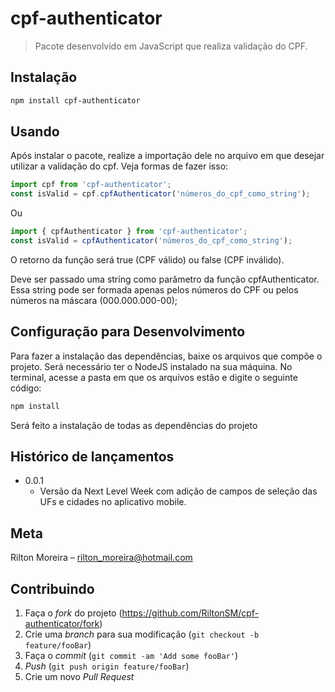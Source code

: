 # cpf-authenticator
> Pacote desenvolvido em JavaScript que realiza validação do CPF.

## Instalação

```sh
npm install cpf-authenticator
```

## Usando

Após instalar o pacote, realize a importação dele no arquivo em que desejar utilizar a validação do cpf. Veja formas de fazer isso:

```javascript
import cpf from 'cpf-authenticator';
const isValid = cpf.cpfAuthenticator('números_do_cpf_como_string');
```

Ou

```javascript
import { cpfAuthenticator } from 'cpf-authenticator';
const isValid = cpfAuthenticator('números_do_cpf_como_string');
```

O retorno da função será true (CPF válido) ou false (CPF inválido).

Deve ser passado uma string como parâmetro da função cpfAuthenticator. Essa string pode ser formada apenas pelos números do CPF ou pelos números na máscara (000.000.000-00);

## Configuração para Desenvolvimento

Para fazer a instalação das dependências, baixe os arquivos que compõe o projeto. Será necessário ter o NodeJS instalado na sua máquina. No terminal, acesse a pasta em que os arquivos estão e digite o seguinte código:

```sh
npm install
```

Será feito a instalação de todas as dependências do projeto

## Histórico de lançamentos

* 0.0.1
    * Versão da Next Level Week com adição de campos de seleção das UFs e cidades no aplicativo mobile.

## Meta

Rilton Moreira – rilton_moreira@hotmail.com


## Contribuindo

1. Faça o _fork_ do projeto (<https://github.com/RiltonSM/cpf-authenticator/fork>)
2. Crie uma _branch_ para sua modificação (`git checkout -b feature/fooBar`)
3. Faça o _commit_ (`git commit -am 'Add some fooBar'`)
4. _Push_ (`git push origin feature/fooBar`)
5. Crie um novo _Pull Request_
